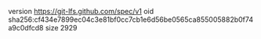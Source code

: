version https://git-lfs.github.com/spec/v1
oid sha256:cf434e7899ec04c3e81bf0cc7cb1e6d56be0565ca855005882b0f74a9c0dfcd8
size 2929
